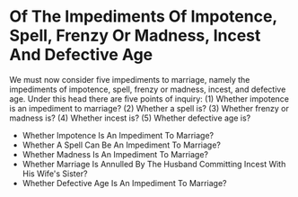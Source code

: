 # Of The Impediments Of Impotence, Spell, Frenzy Or Madness, Incest And Defective Age

We must now consider five impediments to marriage, namely the impediments of impotence, spell, frenzy or madness, incest, and defective age. Under this head there are five points of inquiry:
(1) Whether impotence is an impediment to marriage?
(2) Whether a spell is?
(3) Whether frenzy or madness is?
(4) Whether incest is?
(5) Whether defective age is?

* Whether Impotence Is An Impediment To Marriage?
* Whether A Spell Can Be An Impediment To Marriage?
* Whether Madness Is An Impediment To Marriage?
* Whether Marriage Is Annulled By The Husband Committing Incest With His Wife's Sister?
* Whether Defective Age Is An Impediment To Marriage?